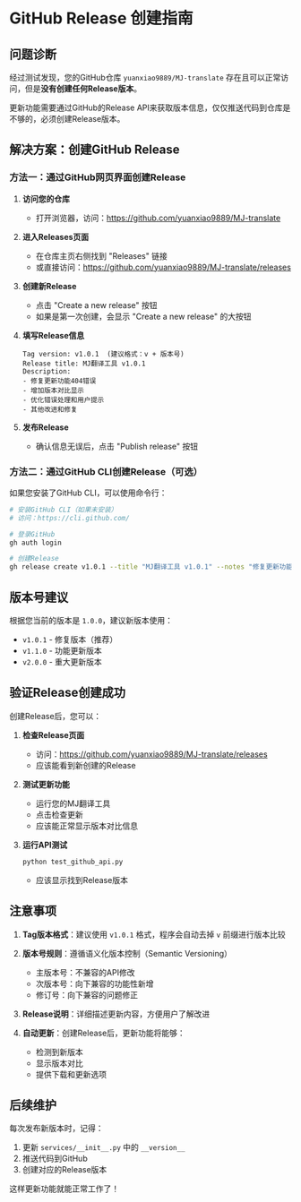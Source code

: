 # GitHub Release 创建指南

## 问题诊断

经过测试发现，您的GitHub仓库 `yuanxiao9889/MJ-translate` 存在且可以正常访问，但是**没有创建任何Release版本**。

更新功能需要通过GitHub的Release API来获取版本信息，仅仅推送代码到仓库是不够的，必须创建Release版本。

## 解决方案：创建GitHub Release

### 方法一：通过GitHub网页界面创建Release

1. **访问您的仓库**
   - 打开浏览器，访问：https://github.com/yuanxiao9889/MJ-translate

2. **进入Releases页面**
   - 在仓库主页右侧找到 "Releases" 链接
   - 或直接访问：https://github.com/yuanxiao9889/MJ-translate/releases

3. **创建新Release**
   - 点击 "Create a new release" 按钮
   - 如果是第一次创建，会显示 "Create a new release" 的大按钮

4. **填写Release信息**
   ```
   Tag version: v1.0.1  (建议格式：v + 版本号)
   Release title: MJ翻译工具 v1.0.1
   Description: 
   - 修复更新功能404错误
   - 增加版本对比显示
   - 优化错误处理和用户提示
   - 其他改进和修复
   ```

5. **发布Release**
   - 确认信息无误后，点击 "Publish release" 按钮

### 方法二：通过GitHub CLI创建Release（可选）

如果您安装了GitHub CLI，可以使用命令行：

```bash
# 安装GitHub CLI（如果未安装）
# 访问：https://cli.github.com/

# 登录GitHub
gh auth login

# 创建Release
gh release create v1.0.1 --title "MJ翻译工具 v1.0.1" --notes "修复更新功能，增加版本对比显示"
```

## 版本号建议

根据您当前的版本是 `1.0.0`，建议新版本使用：
- `v1.0.1` - 修复版本（推荐）
- `v1.1.0` - 功能更新版本
- `v2.0.0` - 重大更新版本

## 验证Release创建成功

创建Release后，您可以：

1. **检查Release页面**
   - 访问：https://github.com/yuanxiao9889/MJ-translate/releases
   - 应该能看到新创建的Release

2. **测试更新功能**
   - 运行您的MJ翻译工具
   - 点击检查更新
   - 应该能正常显示版本对比信息

3. **运行API测试**
   ```bash
   python test_github_api.py
   ```
   - 应该显示找到Release版本

## 注意事项

1. **Tag版本格式**：建议使用 `v1.0.1` 格式，程序会自动去掉 `v` 前缀进行版本比较

2. **版本号规则**：遵循语义化版本控制（Semantic Versioning）
   - 主版本号：不兼容的API修改
   - 次版本号：向下兼容的功能性新增
   - 修订号：向下兼容的问题修正

3. **Release说明**：详细描述更新内容，方便用户了解改进

4. **自动更新**：创建Release后，更新功能将能够：
   - 检测到新版本
   - 显示版本对比
   - 提供下载和更新选项

## 后续维护

每次发布新版本时，记得：
1. 更新 `services/__init__.py` 中的 `__version__`
2. 推送代码到GitHub
3. 创建对应的Release版本

这样更新功能就能正常工作了！